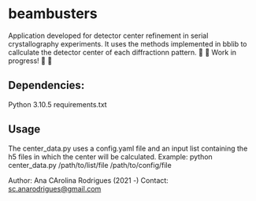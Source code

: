# beambusters
Application developed for detector center refinement in serial crystallography experiments. It uses the methods implemented in bblib to callculate the detector center of each diffractionn pattern.
:loudspeaker: :construction: Work in progress! :loudspeaker: :construction:

## Dependencies:
Python 3.10.5
requirements.txt

## Usage

The center_data.py uses a config.yaml file and an input list containing the h5 files in which the center will be calculated.
Example:
python center_data.py /path/to/list/file /path/to/config/file

Author: Ana CArolina Rodrigues (2021 -)
Contact: sc.anarodrigues@gmail.com